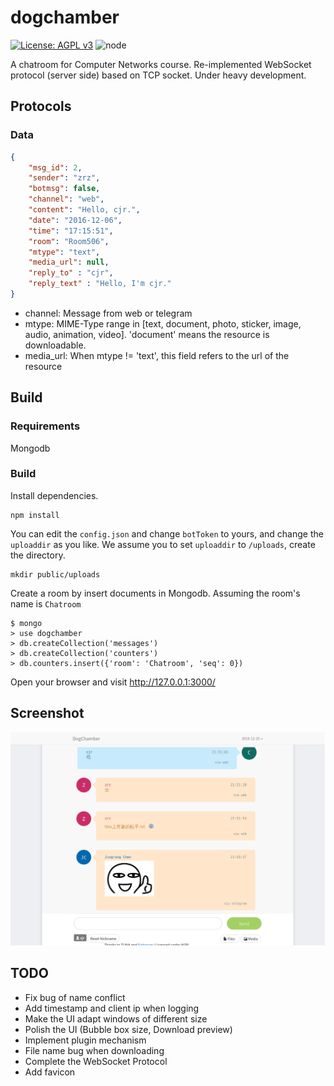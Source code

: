 # dogchamber
[![License: AGPL v3](https://img.shields.io/badge/License-AGPL%20v3-blue.svg)](http://www.gnu.org/licenses/agpl-3.0)
![node](https://img.shields.io/node/v/gh-badges.svg)

A chatroom for Computer Networks course. Re-implemented WebSocket protocol (server side) based on TCP socket.
Under heavy development.

## Protocols
### Data
```json
{
	"msg_id": 2,
	"sender": "zrz",
	"botmsg": false,
	"channel": "web",
	"content": "Hello, cjr.",
	"date": "2016-12-06",
	"time": "17:15:51",
	"room": "Room506",
	"mtype": "text",
	"media_url": null,
	"reply_to" : "cjr",
	"reply_text" : "Hello, I'm cjr."
}
```
- channel: Message from web or telegram
- mtype: MIME-Type range in [text, document, photo, sticker, image, audio, animation, video]. 'document' means the resource is downloadable.
- media_url: When mtype != 'text', this field refers to the url of the resource


## Build
### Requirements
Mongodb

### Build
Install dependencies.
```
npm install
```
You can edit the `config.json` and change `botToken` to yours, and change the `uploaddir` as you like. We assume you to set `uploaddir` to `/uploads`, create the directory.
```
mkdir public/uploads
```

Create a room by insert documents in Mongodb. Assuming the room's name is `Chatroom`
```
$ mongo
> use dogchamber
> db.createCollection('messages')
> db.createCollection('counters')
> db.counters.insert({'room': 'Chatroom', 'seq': 0})
```

Open your browser and visit http://127.0.0.1:3000/

## Screenshot
![screenshot](https://github.com/crazyboycjr/dogchamber/blob/master/dogchamber.png)

## TODO
- Fix bug of name conflict
- Add timestamp and client ip when logging
- Make the UI adapt windows of different size
- Polish the UI (Bubble box size, Download preview)
- Implement plugin mechanism
- File name bug when downloading
- Complete the WebSocket Protocol
- Add favicon
